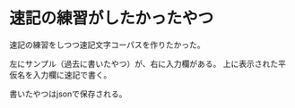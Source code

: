 # 速記の練習がしたかったやつ

速記の練習をしつつ速記文字コーパスを作りたかった。

左にサンプル（過去に書いたやつ）が、右に入力欄がある。
上に表示された平仮名を入力欄に速記で書く。

書いたやつはjsonで保存される。
